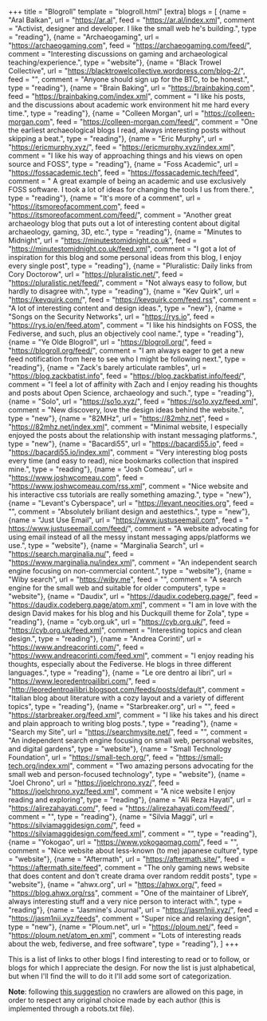 +++
title = "Blogroll"
template = "blogroll.html"
[extra]
blogs = [
    {name = "Aral Balkan", url = "https://ar.al", feed = "https://ar.al/index.xml", comment = "Activist, designer and developer. I like the small web he's building.", type = "reading"},
    {name = "Archaeogaming", url = "https://archaeogaming.com", feed = "https://archaeogaming.com/feed/", comment = "Interesting discussions on gaming and archaeological teaching/experience.", type = "website"},
    {name = "Black Trowel Collective", url = "https://blacktrowelcollective.wordpress.com/blog-2/", feed = "", comment = "Anyone should sign up for the BTC, to be honest.", type = "reading"},
    {name = "Brain Baking", url = "https://brainbaking.com", feed = "https://brainbaking.com/index.xml", comment = "I like his posts, and the discussions about academic work environment hit me hard every time.", type = "reading"},
    {name = "Colleen Morgan", url = "https://colleen-morgan.com", feed = "https://colleen-morgan.com/feed/", comment = "One the earliest archaeological blogs I read, always interesting posts without skipping a beat.", type = "reading"},
    {name = "Eric Murphy", url = "https://ericmurphy.xyz/", feed = "https://ericmurphy.xyz/index.xml", comment = "I like his way of approaching things and his views on open source and FOSS", type = "reading"},
    {name = "Foss Academic", url = "https://fossacademic.tech", feed = "https://fossacademic.tech/feed", comment = " A great example of being an academic and use exclusively FOSS software. I took a lot of ideas for changing the tools I us from there.", type = "reading"},
    {name = "It's more of a comment", url = "https://itsmoreofacomment.com", feed = "https://itsmoreofacomment.com/feed/", comment = "Another great archaeology blog that puts out a lot of interesting content about digital archaeology, gaming, 3D, etc.", type = "reading"},
    {name = "Minutes to Midnight", url = "https://minutestomidnight.co.uk", feed = "https://minutestomidnight.co.uk/feed.xml", comment = "I got a lot of inspiration for this blog and some personal ideas from this blog, I enjoy every single post", type = "reading"},
    {name = "Pluralistic: Daily links from Cory Doctorow", url = "https://pluralistic.net/", feed = "https://pluralistic.net/feed/", comment = "Not always easy to follow, but hardly to disagree with.", type = "reading"},
    {name = "Kev Quirk", url = "https://kevquirk.com/", feed = "https://kevquirk.com/feed.rss", comment = "A lot of interesting content and design ideas.", type = "new"},
    {name = "Songs on the Security Networks", url = "https://rys.io", feed = "https://rys.io/en/feed.atom", comment = "I like his hindsights on FOSS, the Fediverse, and such, plus an objectively cool name.", type = "reading"},
    {name = "Ye Olde Blogroll", url = "https://blogroll.org/", feed = "https://blogroll.org/feed/", comment = "I am always eager to get a new feed notification from here to see who I might be following next.", type = "reading"},
    {name = "Zack's barely articulate rambles", url = "https://blog.zackbatist.info", feed = "https://blog.zackbatist.info/feed/", comment = "I feel a lot of affinity with Zach and I enjoy reading his thoughts and posts about Open Science, archaeology and such.", type = "reading"},
    {name = "Solo", url = "https://so1o.xyz/", feed = "https://so1o.xyz/feed.xml", comment = "New discovery, love the design ideas behind the website.", type = "new"},
    {name = "82MHz", url = "https://82mhz.net", feed = "https://82mhz.net/index.xml", comment = "Minimal website, I especially enjoyed the posts about the relationship with instant messaging platforms.", type = "new"},
    {name = "Bacardi55", url = "https://bacardi55.io", feed = "https://bacardi55.io/index.xml", comment = "Very interesting blog posts every time (and easy to read), nice bookmarks collection that inspired mine.", type = "reading"},
    {name = "Josh Comeau", url = "https://www.joshwcomeau.com", feed = "https://www.joshwcomeau.com/rss.xml", comment = "Nice website and his interactive css tutorials are really something amazing.", type = "new"},
    {name = "Levant's Cyberspace", url = "https://levant.neocities.org", feed = "", comment = "Absolutely briliant design and aestethics.", type = "new"},
    {name = "Just Use Email", url = "https://www.justuseemail.com", feed = " https://www.justuseemail.com/feed/", comment = "A website advocating for using email instead of all the messy instant messaging apps/platforms we use.", type = "website"},
    {name = "Marginalia Search", url = "https://search.marginalia.nu/", feed = "https://www.marginalia.nu/index.xml", comment = "An independent search engine focusing on non-commercial content.", type = "website"},
    {name = "Wiby search", url = "https://wiby.me", feed = "", comment = "A search engine for the small web and suitable for older computers", type = "website"},
    {name = "Daudix", url = "https://daudix.codeberg.page/", feed = "https://daudix.codeberg.page/atom.xml", comment = "I am in love with the design David makes for his blog and his Duckquill theme for Zola", type = "reading"},
    {name = "cyb.org.uk", url = "https://cyb.org.uk/", feed = "https://cyb.org.uk/feed.xml", comment = "Interesting topics and clean design.", type = "reading"},
    {name = "Andrea Corinti", url = "https://www.andreacorinti.com/", feed = "https://www.andreacorinti.com/feed.xml", comment = "I enjoy reading his thoughts, especially about the Fediverse. He blogs in three different languages.", type = "reading"},
    {name = "Le ore dentro ai libri", url = "https://www.leoredentroailibri.com/", feed = "http://leoredentroailibri.blogspot.com/feeds/posts/default", comment = "Italian blog about literature with a cozy layout and a variety of different topics", type = "reading"},
    {name = "Starbreaker.org", url = "", feed = "https://starbreaker.org/feed.xml", comment = "I like his takes and his direct and plain approach to writing blog posts.", type = "reading"},
    {name = "Search my Site", url = "https://searchmysite.net/", feed = "", comment = "An independent search engine focusing on small web, personal websites, and digital gardens", type = "website"},
    {name = "Small Technology Foundation", url = "https://small-tech.org/", feed = "https://small-tech.org/index.xml", comment = "Two amazing persons advocating for the small web and person-focused technology", type = "website"},
    {name = "Joel Chrono", url = "https://joelchrono.xyz/", feed = "https://joelchrono.xyz/feed.xml", comment = "A nice website I enjoy reading and exploring", type = "reading"},
    {name = "Ali Reza Hayati", url = "https://alirezahayati.com/", feed = "https://alirezahayati.com/feed/", comment = "", type = "reading"},
    {name = "Silvia Maggi", url = "https://silviamaggidesign.com/", feed = "https://silviamaggidesign.com/feed.xml", comment = "", type = "reading"},
    {name = "Yokogao", url = "https://www.yokogaomag.com/", feed = "", comment = "Nice website about less-known (to me) japanese culture", type = "website"},
    {name = "Aftermath", url = "https://aftermath.site/", feed = "https://aftermath.site/feed", comment = "The only gaming news website that does content and don't create drama over random reddit posts", type = "website"},
    {name = "ahwx.org", url = "https://ahwx.org/", feed = "https://blog.ahwx.org/rss", comment = "One of the maintainer of LibreY, always interesting stuff and a very nice person to interact with.", type = "reading"},
    {name = "Jasmine's Journal", url = "https://jasm1nii.xyz/", feed = "https://jasm1nii.xyz/feeds", comment = "Super nice and relaxing design", type = "new"},
    {name = "Ploum.net", url = "https://ploum.net/", feed = "https://ploum.net/atom_en.xml", comment = "Lots of interesting reads about the web, fediverse, and free software", type = "reading"},
]
+++

This is a list of links to other blogs I find interesting to read or to follow, or blogs for which I appreciate the design. For now the list is just alphabetical, but when I'll find the will to do it I'll add some sort of categorization.

**Note**: following [this suggestion](https://starbreaker.org/links/) no crawlers are allowed on this page, in order to respect any original choice made by each author (this is implemented through a robots.txt file).
